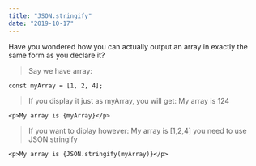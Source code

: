 ```yaml
---
title: "JSON.stringify"
date: "2019-10-17"
---
```

Have you wondered how you can actually output an array in exactly the same form as you declare it?

> Say we have array:
```
const myArray = [1, 2, 4];
```
> If you display it just as myArray, you will get: My array is 124
```
<p>My array is {myArray}</p>
```

> If you want to diplay however: My array is [1,2,4] you need to use JSON.stringify
```
<p>My array is {JSON.stringify(myArray)}</p>
```